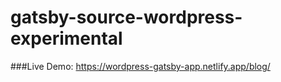 # gatsby-source-wordpress-experimental

###Live Demo: https://wordpress-gatsby-app.netlify.app/blog/
